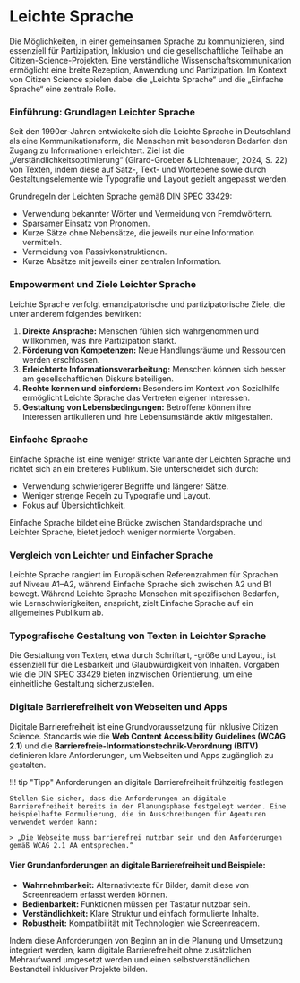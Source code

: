 # Leichte Sprache

Die Möglichkeiten, in einer gemeinsamen Sprache zu kommunizieren, sind essenziell für Partizipation, Inklusion und die gesellschaftliche Teilhabe an Citizen-Science-Projekten. Eine verständliche Wissenschaftskommunikation ermöglicht eine breite Rezeption, Anwendung und Partizipation. Im Kontext von Citizen Science spielen dabei die „Leichte Sprache“ und die „Einfache Sprache“ eine zentrale Rolle.

### Einführung: Grundlagen Leichter Sprache

Seit den 1990er-Jahren entwickelte sich die Leichte Sprache in Deutschland als eine Kommunikationsform, die Menschen mit besonderen Bedarfen den Zugang zu Informationen erleichtert. Ziel ist die „Verständlichkeitsoptimierung“ (Girard-Groeber & Lichtenauer, 2024, S. 22\) von Texten, indem diese auf Satz-, Text- und Wortebene sowie durch Gestaltungselemente wie Typografie und Layout gezielt angepasst werden.

Grundregeln der Leichten Sprache gemäß DIN SPEC 33429:

* Verwendung bekannter Wörter und Vermeidung von Fremdwörtern.  
* Sparsamer Einsatz von Pronomen.  
* Kurze Sätze ohne Nebensätze, die jeweils nur eine Information vermitteln.  
* Vermeidung von Passivkonstruktionen.  
* Kurze Absätze mit jeweils einer zentralen Information.

### Empowerment und Ziele Leichter Sprache

Leichte Sprache verfolgt emanzipatorische und partizipatorische Ziele, die unter anderem folgendes bewirken:

1. **Direkte Ansprache:** Menschen fühlen sich wahrgenommen und willkommen, was ihre Partizipation stärkt.  
2. **Förderung von Kompetenzen:** Neue Handlungsräume und Ressourcen werden erschlossen.  
3. **Erleichterte Informationsverarbeitung:** Menschen können sich besser am gesellschaftlichen Diskurs beteiligen.  
4. **Rechte kennen und einfordern:** Besonders im Kontext von Sozialhilfe ermöglicht Leichte Sprache das Vertreten eigener Interessen.  
5. **Gestaltung von Lebensbedingungen:** Betroffene können ihre Interessen artikulieren und ihre Lebensumstände aktiv mitgestalten.

### Einfache Sprache

Einfache Sprache ist eine weniger strikte Variante der Leichten Sprache und richtet sich an ein breiteres Publikum. Sie unterscheidet sich durch:

* Verwendung schwierigerer Begriffe und längerer Sätze.  
* Weniger strenge Regeln zu Typografie und Layout.  
* Fokus auf Übersichtlichkeit.

Einfache Sprache bildet eine Brücke zwischen Standardsprache und Leichter Sprache, bietet jedoch weniger normierte Vorgaben.

### Vergleich von Leichter und Einfacher Sprache

Leichte Sprache rangiert im Europäischen Referenzrahmen für Sprachen auf Niveau A1–A2, während Einfache Sprache sich zwischen A2 und B1 bewegt. Während Leichte Sprache Menschen mit spezifischen Bedarfen, wie Lernschwierigkeiten, anspricht, zielt Einfache Sprache auf ein allgemeines Publikum ab.

### Typografische Gestaltung von Texten in Leichter Sprache

Die Gestaltung von Texten, etwa durch Schriftart, \-größe und Layout, ist essenziell für die Lesbarkeit und Glaubwürdigkeit von Inhalten. Vorgaben wie die DIN SPEC 33429 bieten inzwischen Orientierung, um eine einheitliche Gestaltung sicherzustellen.

### Digitale Barrierefreiheit von Webseiten und Apps

Digitale Barrierefreiheit ist eine Grundvoraussetzung für inklusive Citizen Science. Standards wie die **Web Content Accessibility Guidelines (WCAG 2.1)** und die **Barrierefreie-Informationstechnik-Verordnung (BITV)** definieren klare Anforderungen, um Webseiten und Apps zugänglich zu gestalten.

!!! tip "Tipp" Anforderungen an digitale Barrierefreiheit frühzeitig festlegen

    Stellen Sie sicher, dass die Anforderungen an digitale Barrierefreiheit bereits in der Planungsphase festgelegt werden. Eine beispielhafte Formulierung, die in Ausschreibungen für Agenturen verwendet werden kann:

    > „Die Webseite muss barrierefrei nutzbar sein und den Anforderungen gemäß WCAG 2.1 AA entsprechen.“

#### Vier Grundanforderungen an digitale Barrierefreiheit und Beispiele:

* **Wahrnehmbarkeit:** Alternativtexte für Bilder, damit diese von Screenreadern erfasst werden können.  
* **Bedienbarkeit:** Funktionen müssen per Tastatur nutzbar sein.  
* **Verständlichkeit:** Klare Struktur und einfach formulierte Inhalte.  
* **Robustheit:** Kompatibilität mit Technologien wie Screenreadern.

Indem diese Anforderungen von Beginn an in die Planung und Umsetzung integriert werden, kann digitale Barrierefreiheit ohne zusätzlichen Mehraufwand umgesetzt werden und einen selbstverständlichen Bestandteil inklusiver Projekte bilden.